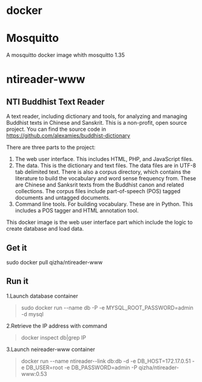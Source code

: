 docker
======

# Mosquitto
A mosquitto docker image whith mosquitto 1.35

# ntireader-www
## NTI Buddhist Text Reader

A text reader, including dictionary and tools, for analyzing and managing Buddhist texts in Chinese and Sanskrit. This is a non-profit, open source project. You can find the source code in https://github.com/alexamies/buddhist-dictionary

There are three parts to the project:

 1. The web user interface. This includes HTML, PHP, and JavaScript
    files.
 2. The data. This is the dictionary and text files. The data files are
    in UTF-8 tab delimited text. There is also a corpus directory, which
    contains the literature to build the vocabulary and word sense
    frequency from. These are Chinese and Sanksrit texts from the
    Buddhist canon and related collections. The corpus files include
    part-of-speech (POS) tagged documents and untagged documents.
 3. Command line tools. For building vocabulary. These are in Python.
    This includes a POS tagger and HTML annotation tool.

This docker image is the web user interface part which include the logic to create database and load data.

## Get it

sudo docker pull qizha/ntireader-www

## Run it

1.Launch database container
> sudo docker run --name db -P -e MYSQL_ROOT_PASSWORD=admin -d mysql

2.Retrieve the IP address with command 

> docker inspect db|grep IP

3.Launch neireader-www container
> docker run --name ntireader--link db:db -d -e DB_HOST=172.17.0.51 -e DB_USER=root -e DB_PASSWORD=admin -P qizha/ntireader-www:0.53
